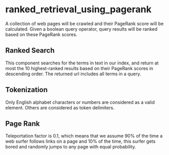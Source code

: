 # ranked_retrieval_using_pagerank
A collection of web pages will be crawled and their PageRank score will be calculated. Given a boolean query operator, query results will be ranked based on these PageRank scores.

## Ranked Search
This component searches for the terms in text in our index, and return at most the 10 highest-ranked results based on their PageRank scores in descending order. The returned url includes all terms in a query.

## Tokenization
Only English alphabet characters or numbers are considered as a valid element. Others are considered as token delimiters.

## Page Rank
Teleportation factor is 0.1, which means that we assume 90% of the time a web surfer follows links on a page and 10% of the time, this surfer gets bored and randomly jumps to any page with equal probability.

